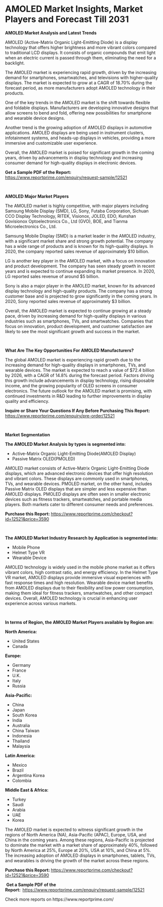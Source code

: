 <p><h1>AMOLED Market Insights, Market Players and Forecast Till 2031</h1></p><p><strong>AMOLED Market Analysis and Latest Trends</strong></p>
<p><p>AMOLED (Active-Matrix Organic Light-Emitting Diode) is a display technology that offers higher brightness and more vibrant colors compared to traditional LCD displays. It consists of organic compounds that emit light when an electric current is passed through them, eliminating the need for a backlight.</p><p>The AMOLED market is experiencing rapid growth, driven by the increasing demand for smartphones, smartwatches, and televisions with higher-quality displays. The market is expected to grow at a CAGR of 18.70% during the forecast period, as more manufacturers adopt AMOLED technology in their products.</p><p>One of the key trends in the AMOLED market is the shift towards flexible and foldable displays. Manufacturers are developing innovative designs that allow screens to bend and fold, offering new possibilities for smartphone and wearable device designs.</p><p>Another trend is the growing adoption of AMOLED displays in automotive applications. AMOLED displays are being used in instrument clusters, infotainment systems, and heads-up displays in vehicles, providing a more immersive and customizable user experience.</p><p>Overall, the AMOLED market is poised for significant growth in the coming years, driven by advancements in display technology and increasing consumer demand for high-quality displays in electronic devices.</p></p>
<p><strong>Get a Sample PDF of the Report:&nbsp;</strong> <a href="https://www.reportprime.com/enquiry/request-sample/12521">https://www.reportprime.com/enquiry/request-sample/12521</a></p>
<p>&nbsp;</p>
<p><strong>AMOLED Major Market Players</strong></p>
<p><p>The AMOLED market is highly competitive, with major players including Samsung Mobile Display (SMD), LG, Sony, Futaba Corporation, Sichuan CCO Display Technology, RITEK, Visionox, JOLED, EDO, Kunshan Govisionox Optoelectronics Co., Ltd (GVO), BOE, and Tianma Microelectronics Co., Ltd.</p><p>Samsung Mobile Display (SMD) is a market leader in the AMOLED industry, with a significant market share and strong growth potential. The company has a wide range of products and is known for its high-quality displays. In 2020, the company reported sales revenue of approximately $10 billion.</p><p>LG is another key player in the AMOLED market, with a focus on innovation and product development. The company has seen steady growth in recent years and is expected to continue expanding its market presence. In 2020, LG reported sales revenue of around $5 billion.</p><p>Sony is also a major player in the AMOLED market, known for its advanced display technology and high-quality products. The company has a strong customer base and is projected to grow significantly in the coming years. In 2020, Sony reported sales revenue of approximately $3 billion.</p><p>Overall, the AMOLED market is expected to continue growing at a steady pace, driven by increasing demand for high-quality displays in various industries such as smartphones, TVs, and smartwatches. Companies that focus on innovation, product development, and customer satisfaction are likely to see the most significant growth and success in the market.</p></p>
<p>&nbsp;</p>
<p><strong>What Are The Key Opportunities For AMOLED Manufacturers?</strong></p>
<p><p>The global AMOLED market is experiencing rapid growth due to the increasing demand for high-quality displays in smartphones, TVs, and wearable devices. The market is expected to reach a value of $72.4 billion by 2026, with a CAGR of 14.8% during the forecast period. Factors driving this growth include advancements in display technology, rising disposable income, and the growing popularity of OLED screens in consumer electronics. The future outlook for the AMOLED market is promising, with continued investments in R&D leading to further improvements in display quality and efficiency.</p></p>
<p><strong>Inquire or Share Your Questions If Any Before Purchasing This Report:</strong> <a href="https://www.reportprime.com/enquiry/pre-order/12521">https://www.reportprime.com/enquiry/pre-order/12521</a></p>
<p>&nbsp;</p>
<p><strong>Market Segmentation</strong></p>
<p><strong>The AMOLED Market Analysis by types is segmented into:</strong></p>
<p><ul><li>Active-Matrix Organic Light-Emitting Diode(AMOLED Display)</li><li>Passive Matrix OLED(PMOLED)</li></ul></p>
<p><p>AMOLED market consists of Active-Matrix Organic Light-Emitting Diode displays, which are advanced electronic devices that offer high resolution and vibrant colors. These displays are commonly used in smartphones, TVs, and wearable devices. PMOLED market, on the other hand, includes Passive Matrix OLED displays that are simpler and less expensive than AMOLED displays. PMOLED displays are often seen in smaller electronic devices such as fitness trackers, smartwatches, and portable media players. Both markets cater to different consumer needs and preferences.</p></p>
<p><strong>Purchase this Report:&nbsp;</strong><a href="https://www.reportprime.com/checkout?id=12521&price=3590">https://www.reportprime.com/checkout?id=12521&price=3590</a></p>
<p>&nbsp;</p>
<p><strong>The AMOLED Market Industry Research by Application is segmented into:</strong></p>
<p><ul><li>Mobile Phone</li><li>Helmet Type VR</li><li>Wearable Device</li></ul></p>
<p><p>AMOLED technology is widely used in the mobile phone market as it offers vibrant colors, high contrast ratio, and energy efficiency. In the Helmet Type VR market, AMOLED displays provide immersive visual experiences with fast response times and high resolution. Wearable device market benefits from AMOLED displays due to their flexibility and low power consumption, making them ideal for fitness trackers, smartwatches, and other compact devices. Overall, AMOLED technology is crucial in enhancing user experience across various markets.</p></p>
<p>&nbsp;</p>
<p><strong>In terms of Region, the AMOLED Market Players available by Region are:</strong></p>
<p>
    <p> <strong> North America: </strong>
        <ul>
            <li>United States</li>
            <li>Canada</li>
        </ul>
        </p> 
    <p> <strong> Europe: </strong>
        <ul>
            <li>Germany</li>
            <li>France</li>
            <li>U.K.</li>
            <li>Italy</li>
            <li>Russia</li>
        </ul>
        </p> 
    <p> <strong> Asia-Pacific: </strong>
        <ul>
            <li>China</li>
            <li>Japan</li>
            <li>South Korea</li>
            <li>India</li>
            <li>Australia</li>
            <li>China Taiwan</li>
            <li>Indonesia</li>
            <li>Thailand</li>
            <li>Malaysia</li>
        </ul>
        </p> 
    <p> <strong> Latin America: </strong>
        <ul>
            <li>Mexico</li>
            <li>Brazil</li>
            <li>Argentina Korea</li>
            <li>Colombia</li>
        </ul>
        </p> 
    <p> <strong> Middle East & Africa: </strong>
        <ul>
            <li>Turkey</li>
            <li>Saudi</li>
            <li>Arabia</li>
            <li>UAE</li>
            <li>Korea</li>
        </ul>
    </p>
    </p>
<p><p>The AMOLED market is expected to witness significant growth in the regions of North America (NA), Asia-Pacific (APAC), Europe, USA, and China in the coming years. Among these regions, Asia-Pacific is projected to dominate the market with a market share of approximately 40%, followed by North America at 25%, Europe at 20%, USA at 10%, and China at 5%. The increasing adoption of AMOLED displays in smartphones, tablets, TVs, and wearables is driving the growth of the market across these regions.</p></p>
<p><strong>Purchase this Report: </strong><a href="https://www.reportprime.com/checkout?id=12521&price=3590">https://www.reportprime.com/checkout?id=12521&price=3590</a></p>
<p>&nbsp;<strong>Get a Sample PDF of the Report:&nbsp;&nbsp;</strong><a href="https://www.reportprime.com/enquiry/request-sample/12521">https://www.reportprime.com/enquiry/request-sample/12521</a></p>
<p><strong></strong></p>
<p>Check more reports on https://www.reportprime.com/</p>